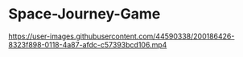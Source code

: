 # Space-Journey-Game


https://user-images.githubusercontent.com/44590338/200186426-8323f898-0118-4a87-afdc-c57393bcd106.mp4

